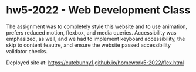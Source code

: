# hw5-2022 - Web Development Class

The assignment was to completely style this website and to use animation, prefers reduced motion, flexbox, and media queries. Accessibility was emphasized, as well, and we had to implement keyboard accessibility, the skip to content feautre, and ensure the website passed accessibility validator checks. 

Deployed site at: https://cutebunny1.github.io/homework5-2022/flex.html
